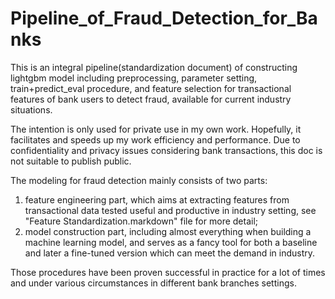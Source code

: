 # Pipeline_of_Fraud_Detection_for_Banks
This is an integral pipeline(standardization document) of constructing lightgbm model  including preprocessing, parameter setting, train+predict_eval procedure,  and feature selection for transactional features of bank users to detect fraud,  available for current industry situations.

The intention is only used for private use in my own work. Hopefully, it facilitates and speeds up my work efficiency and performance. Due to confidentiality and privacy issues considering bank transactions, this doc is not suitable to publish public.

The modeling for fraud detection mainly consists of two parts: 
1. feature engineering part, which aims at extracting features from transactional data tested useful and productive in industry setting, see "Feature Standardization.markdown" file for more detail;
2. model construction part, including almost everything when building a machine learning model, and serves as a fancy tool for both a baseline and later a fine-tuned version which can meet the demand in industry.

Those procedures have been proven successful in practice for a lot of times and under various circumstances in different bank branches settings.
